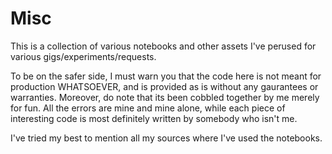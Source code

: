 # Misc
This is a collection of various notebooks and other assets I've perused for various gigs/experiments/requests.

To be on the safer side, I must warn you that the code here is not meant for production WHATSOEVER, and is provided as is without any gaurantees or warranties.
Moreover, do note that its been cobbled together by me merely for fun. All the errors are mine and mine alone, while each piece of interesting code is most definitely
written by somebody who isn't me.

I've tried my best to mention all my sources where I've used the notebooks.
